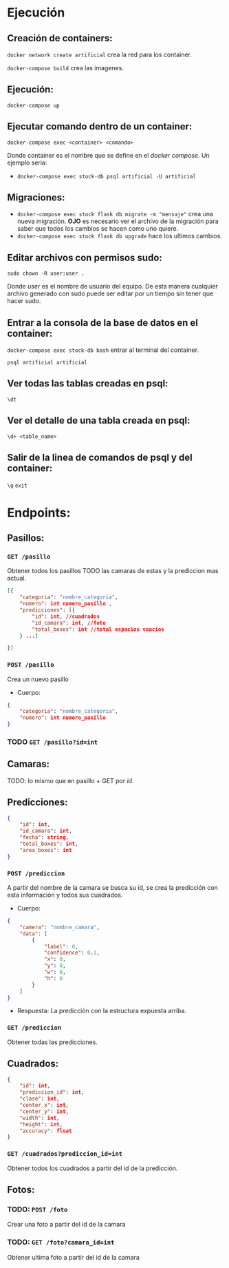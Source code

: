 # Ejecución
## Creación de containers:
`docker network create artificial` crea la red para los container.

`docker-compose build` crea las imagenes.

## Ejecución:
`docker-compose up`

## Ejecutar comando dentro de un container:
`docker-compose exec <container> <comando>`

Donde container es el nombre que se define en el _docker compose_. Un ejemplo seria:

- `docker-compose exec stock-db psql artificial -U artificial`

## Migraciones:

- `docker-compose exec stock flask db migrate -m "mensaje"` crea una nueva migración. **OJO** es necesario ver el archivo de la migración para saber que todos los cambios se hacen como uno quiere.
- `docker-compose exec stock flask db upgrade` hace los ultimos cambios.


## Editar archivos con permisos sudo:
`sudo chown -R user:user .` 

Donde _user_ es el nombre de usuario del equipo. De esta manera cualquier archivo generado con sudo puede ser editar por un tiempo sin tener que hacer sudo.

## Entrar a la consola de la base de datos en el container:
`docker-compose exec stock-db bash` entrar al terminal del container.

`psql artificial artificial`

## Ver todas las tablas creadas en psql:
`\dt`

## Ver el detalle de una tabla creada en psql:
`\d+ <table_name>`

## Salir de la linea de comandos de psql y del container:
`\q`
`exit`

# Endpoints:

## Pasillos:
### `GET /pasillo`
Obtener todos los pasillos
TODO las camaras de estas y la prediccion mas actual.
```JSON
[{ 
    "categoria": "nombre_categoria",
    "numero": int numero_pasillo ,
    "predicciones": [{
        "id": int, //cuadrados
        "id_camara": int, //foto
        "total_boxes": int //total espacios vaacios
    } ...]

}]
```

### `POST /pasillo`
Crea un nuevo pasillo
- Cuerpo: 
```JSON
{ 
    "categoria": "nombre_categoria",
    "numero": int numero_pasillo 
}
```

### TODO `GET /pasillo?id=int`

## Camaras:
TODO: lo mismo que en pasillo + GET por _id_.

## Predicciones:
```json
{
    "id": int,
    "id_camara": int,
    "fecha": string,
    "total_boxes": int,
    "area_boxes": int
}
```

### `POST /prediccion`
A partir del nombre de la camara se busca su id, se crea la predicción con esta información y todos sus cuadrados.
- Cuerpo:
```JSON
{
    "camera": "nombre_camara",
    "data": [
        {
            "label": 0,
            "confidence": 0.1,
            "x": 0,
            "y": 0,
            "w": 0,
            "h": 0
        }
    ]
}
```
- Respuesta: La predicción con la estructura expuesta arriba.

### `GET /prediccion`
Obtener todas las predicciones.

## Cuadrados:
```json
{
    "id": int,
    "prediccion_id": int,
    "clase": int,
    "center_x": int,
    "center_y": int,
    "width": int,
    "height": int,
    "accuracy": float
}
```

### `GET /cuadrados?prediccion_id=int`
Obtener todos los cuadrados a partir del id de la predicción.

## Fotos:
### TODO: `POST /foto`
Crear una foto a partir del id de la camara

### TODO: `GET /foto?camara_id=int`
Obtener ultima foto a partir del id de la camara